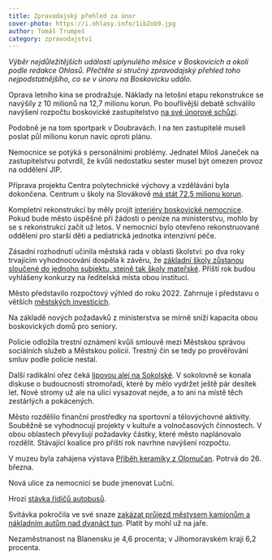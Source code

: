 ```yaml
---
title: Zpravodajský přehled za únor
cover-photo: https://i.ohlasy.info/1ibZob9.jpg
author: Tomáš Trumpeš
category: zpravodajství
---
```


*Výběr nejdůležitějších událostí uplynulého měsíce v Boskovicích a okolí podle redakce Ohlasů. Přečtěte si stručný zpravodajský přehled toho nejpodstatnějšího, co se v únoru na Boskovicku událo.*

Oprava letního kina se prodražuje. Náklady na letošní etapu rekonstrukce se navýšily z 10 milionů na 12,7 milionu korun. Po bouřlivější debatě schválilo navýšení rozpočtu boskovické zastupitelstvo [na své únorové schůzi](http://www.ohlasy.info/clanky/2017/03/zastupitelstvo.html).

Podobně je na tom sportpark v Doubravách. I na ten zastupitelé museli poslat půl milionu korun navíc oproti plánu.

Nemocnice se potýká s personálními problémy. Jednatel Miloš Janeček na zastupitelstvu potvrdil, že kvůli nedostatku sester musel být omezen provoz na oddělení JIP.

Příprava projektu Centra polytechnické výchovy a vzdělávání byla dokončena. Centrum u školy na Slovákově [má stát 72,5 milionu korun](http://www.ohlasy.info/clanky/2017/02/centrum-technicke-vychovy.html). 

Kompletní rekonstrukcí by měly projít [interiéry boskovické nemocnice](http://www.ohlasy.info/clanky/2017/02/revitalizace-nemocnice.html). Pokud bude město úspěšné při žádosti o peníze na ministerstvu, mohlo by se s rekonstrukcí začít už letos.
V nemocnici bylo otevřeno rekonstruované oddělení pro starší děti a pediatrická jednotka intenzivní péče. 

Zásadní rozhodnutí učinila městská rada v oblasti školství: po dva roky trvajícím vyhodnocování dospěla k závěru, že [základní školy zůstanou sloučené do jednoho subjektu, stejně tak školy mateřské](http://www.ohlasy.info/clanky/2017/02/sloucene-skoly.html). Příští rok budou vyhlášeny konkurzy na ředitelská místa obou institucí.

Město představilo rozpočtový výhled do roku 2022. Zahrnuje i představu o větších [městských investicích](http://www.ohlasy.info/clanky/2017/02/prehled-investic.html).

Na základě nových požadavků z ministerstva se mírně sníží kapacita obou boskovických domů pro seniory.

Policie odložila trestní oznámení kvůli smlouvě mezi Městskou správou sociálních služeb a Městskou policií. Trestný čin se tedy po prověřování smluv podle policie nestal.

Další radikální ořez čeká [lipovou alej na Sokolské](http://www.ohlasy.info/clanky/2017/02/sokolske-lipy.html). V sokolovně se konala diskuse o budoucnosti stromořadí, které by mělo vydržet ještě pár desítek let. Nové stromy už ale na ulici vysazovat nejde, a to ani na místě těch zestárlých a pokácených.

Město rozdělilo finanční prostředky na sportovní a tělovýchovné aktivity. Souběžně se vyhodnocují projekty v kultuře a volnočasových činnostech. V obou oblastech převyšují požadavky částky, které město naplánovalo rozdělit. Stávající koalice pro příští rok navrhne navýšení rozpočtu.

V muzeu byla zahájena výstava [Příběh keramiky z Olomučan](http://boskovice.cz/v-muzeu-si-muzete-prohlednout-keramiku-z-olomucan/d-30241/p1=1019). Potrvá do 26. března.

Nová ulice za nemocnicí se bude jmenovat Luční.

Hrozí [stávka řidičů autobusů](http://blanensky.denik.cz/zpravy_region/odvraceni-stavky-ridicu-autobusu-schuzky-nikam-nevedly-tvrdi-odborari-20170222.html).

Svitávka pokročila ve své snaze [zakázat průjezd městysem kamionům a nákladním autům nad dvanáct tun](http://blanensky.denik.cz/zpravy_region/stop-prujezdu-kamionu-pres-svitavku-prvni-uspech-silnicari-i-policie-souhlasi-20170222.html). Platit by mohl už na jaře.

Nezaměstnanost na Blanensku je 4,6 procenta; v Jihomoravském kraji 6,2 procenta.
